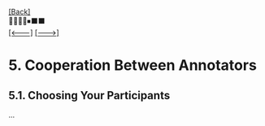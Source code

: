 [\[Back\]](./README.md) \
🔲🔲🔲🔲⏹⬛️⬛️ \
[\[<---\]](./04_your_task_as_annotator.md) [\[--->\]](./06_sending_your_results.md)

# 5. Cooperation Between Annotators

## 5.1. Choosing Your Participants

...